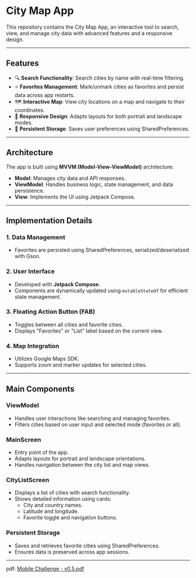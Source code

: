 # **City Map App**

This repository contains the City Map App, an interactive tool to search, view, and manage city data with advanced features and a responsive design.

---

## **Features**

- 🔍 **Search Functionality**: Search cities by name with real-time filtering.
- ⭐ **Favorites Management**: Mark/unmark cities as favorites and persist data across app restarts.
- 🗺️ **Interactive Map**: View city locations on a map and navigate to their coordinates.
- 📱 **Responsive Design**: Adapts layouts for both portrait and landscape modes.
- 💾 **Persistent Storage**: Saves user preferences using SharedPreferences.

---

## **Architecture**

The app is built using **MVVM (Model-View-ViewModel)** architecture:

- **Model**: Manages city data and API responses.
- **ViewModel**: Handles business logic, state management, and data persistence.
- **View**: Implements the UI using Jetpack Compose.

---

## **Implementation Details**

### **1. Data Management**
- Favorites are persisted using SharedPreferences, serialized/deserialized with Gson.

### **2. User Interface**
- Developed with **Jetpack Compose**.
- Components are dynamically updated using `mutableStateOf` for efficient state management.

### **3. Floating Action Button (FAB)**
- Toggles between all cities and favorite cities.
- Displays "Favorites" or "List" label based on the current view.

### **4. Map Integration**
- Utilizes Google Maps SDK.
- Supports zoom and marker updates for selected cities.

---

## **Main Components**

### **ViewModel**
- Handles user interactions like searching and managing favorites.
- Filters cities based on user input and selected mode (favorites or all).

### **MainScreen**
- Entry point of the app.
- Adapts layouts for portrait and landscape orientations.
- Handles navigation between the city list and map views.

### **CityListScreen**
- Displays a list of cities with search functionality.
- Shows detailed information using cards:
  - City and country names.
  - Latitude and longitude.
  - Favorite toggle and navigation buttons.

### **Persistent Storage**
- Saves and retrieves favorite cities using SharedPreferences.
- Ensures data is preserved across app sessions.

---

pdf:
[Mobile Challenge - v0.5.pdf](https://github.com/user-attachments/files/17815427/Mobile.Challenge.-.v0.5.pdf)
